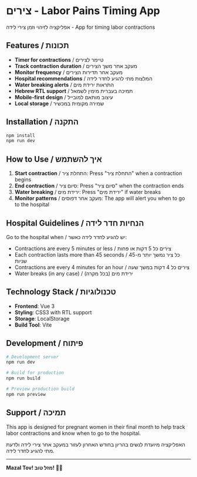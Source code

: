 # צירים - Labor Pains Timing App

אפליקציה לזיהוי וזמן צירי לידה - App for timing labor contractions

## Features / תכונות

- **Timer for contractions** / טיימר לצירים
- **Track contraction duration** / מעקב אחר משך הצירים
- **Monitor frequency** / מעקב אחר תדירות הצירים
- **Hospital recommendations** / המלצות מתי להגיע לחדר לידה
- **Water breaking alerts** / התראות ירידת מים
- **Hebrew RTL support** / תמיכה בעברית מימין לשמאל
- **Mobile-first design** / עיצוב מותאם למובייל
- **Local storage** / שמירה מקומית במכשיר

## Installation / התקנה

```bash
npm install
npm run dev
```

## How to Use / איך להשתמש

1. **Start contraction** / התחלת ציר: Press "התחלת ציר" when a contraction begins
2. **End contraction** / סיום ציר: Press "סיום ציר" when the contraction ends
3. **Water breaking** / ירידת מים: Press "ירידת מים" if water breaks
4. **Monitor patterns** / מעקב אחר דפוסים: The app will alert you when to go to the hospital

## Hospital Guidelines / הנחיות חדר לידה

Go to the hospital when / יש להגיע לחדר לידה כאשר:
- Contractions are every 5 minutes or less / צירים כל 5 דקות או פחות
- Each contraction lasts more than 45 seconds / כל ציר נמשך יותר מ-45 שניות
- Contractions are every 4 minutes for an hour / צירים כל 4 דקות במשך שעה
- Water breaks (in any case) / ירידת מים (בכל מקרה)

## Technology Stack / טכנולוגיות

- **Frontend**: Vue 3
- **Styling**: CSS3 with RTL support
- **Storage**: LocalStorage
- **Build Tool**: Vite

## Development / פיתוח

```bash
# Development server
npm run dev

# Build for production
npm run build

# Preview production build
npm run preview
```

## Support / תמיכה

This app is designed for pregnant women in their final month to help track labor contractions and know when to go to the hospital.

האפליקציה מיועדת לנשים בהריון בחודש האחרון לעזור במעקב אחר צירי לידה ולדעת מתי להגיע לחדר לידה.

---

**Mazal Tov! מזל טוב!** 🎉👶 